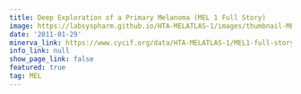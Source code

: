 ```yaml
---
title: Deep Exploration of a Primary Melanoma (MEL 1 Full Story)
image: https://labsyspharm.github.io/HTA-MELATLAS-1/images/thumbnail-MEL1-full-story.jpg
date: '2011-01-29'
minerva_link: https://www.cycif.org/data/HTA-MELATLAS-1/MEL1-full-story
info_link: null
show_page_link: false
featured: true
tag: MEL
---
```

